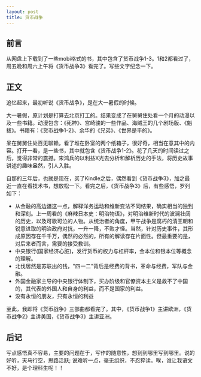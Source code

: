 ```yaml
---
layout: post
title: 货币战争
---
```


## 前言

从网盘上下载到了一些mobi格式的书，其中包含了货币战争1-3。1和2都看过了，周五晚和周六上午将《货币战争3》看完了。写些文字纪念一下。

## 正文

追忆起来，最初听说《货币战争》，是在大一暑假的时候。

大一暑假，原计划是打算去北京打工的。结果变成了在舅舅住处看一个月的动漫以及一些书籍。动漫包含：《死神》、宫崎骏的一些作品、海贼王的几个剧场版、《魁拔》。书籍有：《货币战争1-2》、余华的《兄弟》、《世界是平的》。

呆在舅舅住处百无聊赖，看了堆在卧室的两个纸箱子，很好奇，相当在意其中的内容。打开一看，是一些书，其中就包含《货币战争1-2》。花了几天的时间读过之后，觉得非常的震撼。宋鸿兵的以利益X光去分析和解析历史的手法，将历史故事讲述的趣味盎然，引人入胜。

自那的三年后，也就是现在，买了Kindle之后，偶然看到《货币战争3》，加之最近一直在看技术书，想放松一下。看完之后，《货币战争3》后，有些感悟，罗列如下： 

* 从金融的高边疆这一点，解释洋务运动和维新变法不同结果，确实相当的独到和深刻。上一周看的《麻辣日本史：明治物语》，对明治维新时代的波澜壮阔的历史，以及可歌可泣的人物。从统治者的角度，甲午战争是腐朽的清王朝和锐意进取的明治政府对抗，一升一降，不败才怪。当然，针对历史事件，其形成原因存在千千万，偶然的必然的，所有的解读存在片面性。但最重要的是，对后来者而言，需要的接受教训。
* 中央银行(国家经济心脏)，发行货币的权力与杠杆率，金本位和银本位等概念的理解。
* 北伐居然是苏联出的钱，"四一二"背后是经费的背书，革命与经费，军队与金融。
* 外国金融家主导的中央银行体制下，买办阶级和官僚资本主义是救不了中国的，其代表的外国人和自身的利益，而不是国家的利益。
* 没有永恒的朋友，只有永恒的利益

至此，我即将《货币战争》三部曲都看完了。其中，《货币战争1》主讲欧洲，《货币战争2》主讲美国，《货币战争3》主讲亚洲。

## 后记

写点感悟真不容易，主要的问题在于，写作的随意性，想到到哪里写到哪里。说的好听，天马行空，思路活跃; 说难听一点，毫无组织，不忍猝读。唉，谁让我语文不好，是个理科生呢！！
